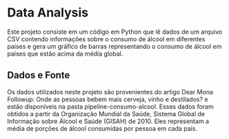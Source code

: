 # Data Analysis
Este projeto consiste em um código em Python que lê dados de um arquivo CSV contendo informações sobre o consumo de álcool em diferentes países e gera um gráfico de barras representando o consumo de álcool em países que estão acima da média global.

## Dados e Fonte
Os dados utilizados neste projeto são provenientes do artigo Dear Mona Followup: Onde as pessoas bebem mais cerveja, vinho e destilados? e estão disponíveis na pasta pipeline-consumo-alcool. Esses dados foram obtidos a partir da Organização Mundial da Saúde, Sistema Global de Informação sobre Álcool e Saúde (GISAH) de 2010. Eles representam a média de porções de álcool consumidas por pessoa em cada país.
